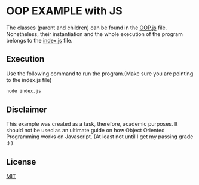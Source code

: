 # OOP EXAMPLE with JS

The classes (parent and children) can be found in the [OOP.js](https://github.com/Tozarf/OOP-with-Javascript-/blob/main/OOP.js) file. Nonetheless, their instantiation and the whole execution of the program belongs to the [index.js](https://github.com/Tozarf/OOP-with-Javascript-/blob/main/index.js) file.

## Execution

Use the following command to run the program.(Make sure you are pointing to the index.js file)

```bash
node index.js
```

## Disclaimer

This example was created as a task, therefore, academic purposes. It should not be used as an ultimate guide on how Object Oriented Programming works on Javascript. (At least not until I get my passing grade :) )

## License

[MIT](https://choosealicense.com/licenses/mit/)

